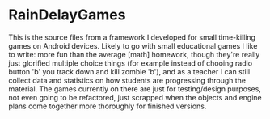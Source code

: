 # RainDelayGames
This is the source files from a framework I developed for small time-killing games on Android devices. Likely to go with small educational games I like to write: more fun than the average [math] homework, though they're really just glorified multiple choice things (for example instead of chooing radio button 'b' you track down and kill zombie 'b'), and as a teacher I can still collect data and statistics on how students are progressing through the material.
The games currently on there are just for testing/design purposes, not even going to be refactored, just scrapped when the objects and engine plans come together more thoroughly for finished versions.
